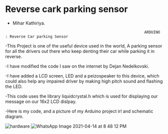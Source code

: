 # Reverse cark parking sensor
 - Mihar Kathiriya.

```                                                               ARDUINO : Reverse Car parking Sensor                                                                         ```
 
 -This Project is one of the useful device used in the world, A parking sensor for all the drivers out there who keep denting their car while parking it in reverse.
 
 -I have modified the code I saw on the internet by Dejan Nedelkovski. 
 
 -I have added a LCD screen, LED and a peizospeaker to this device, which could also help any impaired driver by making high pitch sound and flashing the LED.
 
 -This code uses the library liquidcrystal.h which is used for displaying our message on our 16x2 LCD dislpay.
 
 -Here is my code, and a picture of my Arduino project irl and schematic diagram.
 
![hardware](https://user-images.githubusercontent.com/60302630/114806286-bb053000-9d61-11eb-8567-504660b5b376.jpg)
![WhatsApp Image 2021-04-14 at 8 48 12 PM](https://user-images.githubusercontent.com/60302630/114807001-df154100-9d62-11eb-930d-26900fb40dab.jpeg)

 
 
